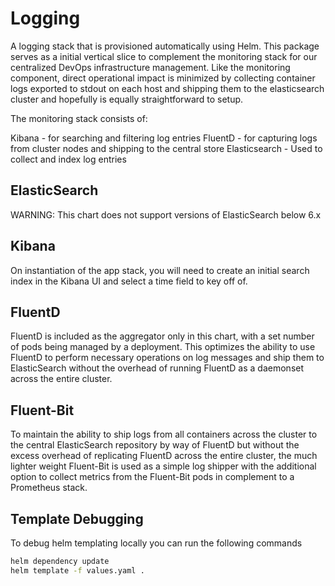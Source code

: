 # Logging

A logging stack that is provisioned automatically using Helm. This package serves as a initial vertical slice to complement the monitoring stack for our centralized DevOps infrastructure management. Like the monitoring component, direct operational impact is minimized by collecting container logs exported to stdout on each host and shipping them to the elasticsearch cluster and hopefully is equally straightforward to setup.

The monitoring stack consists of:

Kibana - for searching and filtering log entries
FluentD - for capturing logs from cluster nodes and shipping to the central store
Elasticsearch - Used to collect and index log entries

## ElasticSearch

WARNING: This chart does  not support versions of ElasticSearch below 6.x

## Kibana

On instantiation of the app stack, you will need to create an initial search index in the Kibana UI and select a time field to key off of.

## FluentD

FluentD is included as the aggregator only in this chart, with a set number of pods being managed by a deployment. This optimizes the ability to use FluentD to perform necessary operations on log messages and ship them to ElasticSearch without the overhead of running FluentD as a daemonset across the entire cluster.

## Fluent-Bit

To maintain the ability to ship logs from all containers across the cluster to the central ElasticSearch repository by way of FluentD but without the excess overhead of replicating FluentD across the entire cluster, the much lighter weight Fluent-Bit is used as a simple log shipper with the additional option to collect metrics from the Fluent-Bit pods in complement to a Prometheus stack.

## Template Debugging
To debug helm templating locally you can run the following commands

```bash
helm dependency update
helm template -f values.yaml .
```